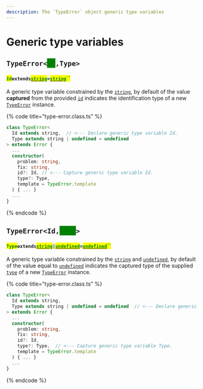 ```yaml
---
description: The `TypeError` object generic type variables
---
```


# Generic type variables

## `TypeError<`<mark style="color:green;background-color:green;">`Id`</mark>`,Type>`

#### <mark style="color:green;">`Id`</mark>`extends`[<mark style="color:green;">`string`</mark>](https://www.typescriptlang.org/docs/handbook/basic-types.html#string)`=`[<mark style="color:green;">`string`</mark>](https://www.typescriptlang.org/docs/handbook/basic-types.html#string)<mark style="color:green;">``</mark>

​A generic type variable constrained by the [`string`](https://developer.mozilla.org/en-US/docs/Web/JavaScript/Reference/Global\_Objects/String), by default of the value **captured** from the provided [`id`](v-constructor.md#id-id) indicates the identification type of a new [`TypeError`](broken-reference) instance.

{% code title="type-error.class.ts" %}
```typescript
class TypeError<
  Id extends string,  // <--- Declare generic type variable Id.
  Type extends string | undefined = undefined
> extends Error {
  ...
  constructor(
    problem: string,
    fix: string,
    id?: Id, // <--- Capture generic type variable Id.
    type?: Type,
    template = TypeError.template
  ) { ... }
  ...
}
```
{% endcode %}

## `TypeError<Id,`<mark style="color:green;background-color:green;">`Type`</mark>`>`

#### <mark style="color:green;">`Type`</mark>`extends`[<mark style="color:green;">`string`</mark>](https://www.typescriptlang.org/docs/handbook/basic-types.html#string)`|`[<mark style="color:green;">`undefined`</mark>](https://www.typescriptlang.org/docs/handbook/basic-types.html#null-and-undefined)`=`[<mark style="color:green;">`undefined`</mark>](https://www.typescriptlang.org/docs/handbook/basic-types.html#null-and-undefined)<mark style="color:green;">``</mark>

A generic type variable constrained by the [`string`](https://developer.mozilla.org/en-US/docs/Web/JavaScript/Reference/Global\_Objects/String) and [`undefined`](https://www.typescriptlang.org/docs/handbook/basic-types.html#null-and-undefined), by default of the value equal to [`undefined`](https://www.typescriptlang.org/docs/handbook/basic-types.html#null-and-undefined) indicates the captured type of the supplied [`type`](v-constructor.md#type-type) of a new [`TypeError`](broken-reference) instance.

{% code title="type-error.class.ts" %}
```typescript
class TypeError<
  Id extends string,
  Type extends string | undefined = undefined  // <--- Declare generic type variable Type.
> extends Error {
  ...
  constructor(
    problem: string,
    fix: string,
    id?: Id,
    type?: Type,  // <--- Capture generic type variable Type.
    template = TypeError.template
  ) { ... }
  ...
}
```
{% endcode %}
